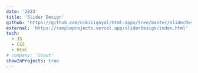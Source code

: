 ```yaml
---
date: '2023'
title: 'Slider Design'
github: 'https://github.com/nikiiigoyal/html-apps/tree/master/sliderDesign'
external: 'https://sampleprojects.vercel.app/sliderDesign/index.html'
tech:
  - JS
  - CSS
  - Html
# company: 'Scout'
showInProjects: true
---
```


<!-- Interactive marketing website for Northeastern's first annual student-led design conference, Interventions. -->
